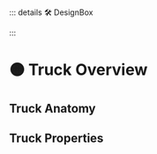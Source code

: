 ::: details 🛠 DesignBox



:::

# 🟠 <move>Truck Overview </move>

## Truck Anatomy

## Truck Properties